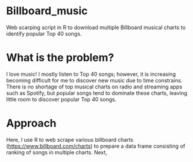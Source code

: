 # Billboard_music
Web scarping script in R to download multiple Billboard musical charts to identify popular Top 40 songs.

# What is the problem?
I love music! I mostly listen to Top 40 songs; however, it is increasing becoming difficult for me to discover new music due to time constrains. There is no shortage of top musical charts on radio and streaming apps such as Spotify, but popular songs tend to dominate these charts, leaving little room to discover popular Top 40 songs. 

# Approach
Here, I use R to web scrape various billboard charts (https://www.billboard.com/charts) to prepare a data frame consisting of ranking of songs in multiple charts. Next, 
